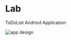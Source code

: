 # Lab

ToDoList Andriod Application <br />


![app design](https://github.com/soaad98/Lab-TODOList/blob/main/TODO%20DESIGN.png?raw=true)

